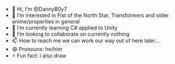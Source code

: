 - 👋 Hi, I’m @DannyB0y7
- 👀 I’m interested in Fist of the North Star, Transformers and older anime/properties in general
- 🌱 I’m currently learning C# applied to Unity
- 💞️ I’m looking to collaborate on currently nothing
- 📫 How to reach me we can work our way out of here later...
- 😄 Pronouns: he/him
- ⚡ Fun fact: i also draw

<!---
DannyB0y7/DannyB0y7 is a ✨ special ✨ repository because its `README.md` (this file) appears on your GitHub profile.
You can click the Preview link to take a look at your changes.
--->
